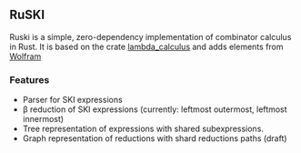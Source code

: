 ## RuSKI

Ruski is a simple, zero-dependency implementation of combinator calculus in Rust.
It is based on the crate [lambda_calculus](https://github.com/ljedrz/lambda_calculus) and
adds elements from [Wolfram](https://writings.stephenwolfram.com/2020/12/combinators-a-centennial-view/)


### Features

* Parser for SKI expressions
* β reduction of SKI expressions (currently: leftmost outermost, leftmost innermost)
* Tree representation of expressions with shared subexpressions.
* Graph representation of reductions with shard reductions paths (draft)

